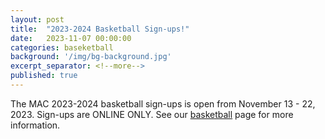 ```yaml
---
layout: post
title:  "2023-2024 Basketball Sign-ups!"
date:   2023-11-07 00:00:00
categories: baseketball
background: '/img/bg-background.jpg'
excerpt_separator: <!--more-->
published: true
---
```

The MAC 2023-2024 basketball sign-ups is open from November 13 - 22, 2023. Sign-ups are ONLINE ONLY. See our [basketball](/basketball) page for more information.